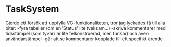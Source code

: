 # TaskSystem
Gjorde ett försök att uppfylla VG-funktionaliteten, tror jag lyckades få till alla bitar:
-fyra tabeller (om en 'Status' lite tveksam...)
-skriva kommentarer med tidsstämpel (som tyvärr är lite felkonstruerad, men funkar) och även användarstämpel
-går att se kommentarer kopplade till ett specifikt ärende
